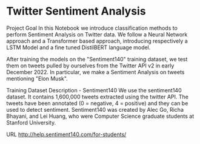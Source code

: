 # Twitter Sentiment Analysis
Project Goal
In this Notebook we introduce classification methods to perform Sentiment Analysis on Twitter data. We follow a Neural Network approach and a Transformer based approach, introducing respectively a LSTM Model and a fine tuned DistilBERT language model.

After training the models on the "Sentiment140" training dataset, we test them on tweets pulled by ourselves from the Twitter API v2 in early December 2022. In particular, we make a Sentiment Analysis on tweets mentioning "Elon Musk".

Training Dataset Description - Sentiment140
We use the sentiment140 dataset. It contains 1,600,000 tweets extracted using the twitter API. The tweets have been annotated (0 = negative, 4 = positive) and they can be used to detect sentiment. Sentiment140 was created by Alec Go, Richa Bhayani, and Lei Huang, who were Computer Science graduate students at Stanford University.

URL
http://help.sentiment140.com/for-students/
